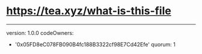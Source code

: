 # https://tea.xyz/what-is-this-file
---
version: 1.0.0
codeOwners:
  - '0x05FD8eC078FB090B4fc188B3322cf98E7Cd42Efe'
quorum: 1
